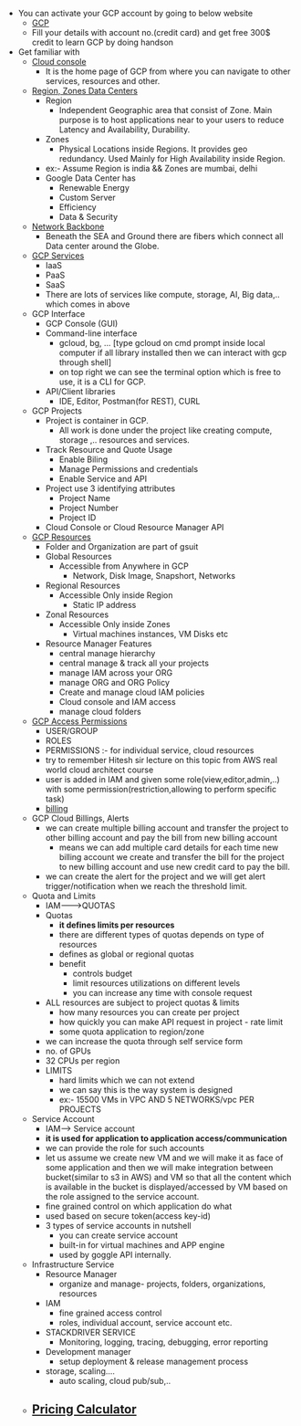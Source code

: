 - You can activate your GCP account by going to below website
    - [GCP](https://cloud.google.com/)
    - Fill your details with account no.(credit card) and get free 300$ credit to learn GCP by doing handson
- Get familiar with
    - [Cloud console](https://console.cloud.google.com/)
        - It is the home page of GCP from where you can navigate to other services, resources and other.
    - [Region, Zones Data Centers](https://cloud.google.com/about/locations)
        - Region
            - Independent Geographic area that consist of Zone. Main purpose is to host applications near to your users to reduce Latency and Availability, Durability.
        - Zones
            - Physical Locations inside Regions. It provides geo redundancy. Used Mainly for High Availability inside Region.
        - ex:- Assume Region is india && Zones are mumbai, delhi
        - Google Data Center has
            - Renewable Energy
            - Custom Server
            - Efficiency
            - Data & Security
    - [Network Backbone](https://cloud.google.com/about/locations#network)
        - Beneath the SEA and Ground there are fibers which connect all Data center around the Globe.
    - [GCP Services](../images/services.jpg)
        - IaaS
        - PaaS
        - SaaS
        - There are lots of services like compute, storage, AI, Big data,.. which comes in above
    - GCP Interface
        - GCP Console (GUI)
        - Command-line interface
            - gcloud, bg, ... [type gcloud on cmd prompt inside local computer if all library installed then we can interact with gcp through shell]
            - on top right we can see the terminal option which is free to use, it is a CLI for GCP.
        - API/Client libraries
            - IDE, Editor, Postman(for REST), CURL
    - GCP Projects
        - Project is container in GCP.
            - All work is done under the project like creating compute, storage ,.. resources and services.
        - Track Resource and Quote Usage
            - Enable Biling
            - Manage Permissions and credentials
            - Enable Service and API
        - Project use 3 identifying attributes
            - Project Name
            - Project Number
            - Project ID
        - Cloud Console or Cloud Resource Manager API
    - [GCP Resources](../images/resources.jpg)
        - Folder and Organization are part of gsuit
        - Global Resources
            - Accessible from Anywhere in GCP 
                - Network, Disk Image, Snapshort, Networks
        - Regional Resources
            - Accessible Only inside Region
                - Static IP address
        - Zonal Resources
            - Accessible Only inside Zones
                - Virtual machines instances, VM Disks etc
        - Resource Manager Features
            - central manage hierarchy
            - central manage & track all your projects
            - manage IAM across your ORG
            - manage ORG and ORG Policy
            - Create and manage cloud IAM policies
            - Cloud console and IAM access
            - manage cloud folders
    - [GCP Access Permissions](../images/iam%20role.jpg)
        - USER/GROUP 
        - ROLES  
        - PERMISSIONS :- for individual service, cloud resources
        - try to remember Hitesh sir lecture on this topic from AWS real world cloud architect course
        - user is added in IAM and given some role(view,editor,admin,..) with some permission(restriction,allowing to perform specific task)
        - [billing](../images/iam%20%20role%20billing.jpg)
    - GCP Cloud Billings, Alerts
        - we can create multiple billing account and transfer the project to other billing account and pay the bill from new billing account 
            - means we can add multiple card details for each time new billing account we create and transfer the bill for the project to new billing account and use new credit card to pay the bill. 
        - we can create the alert for the project and we will get alert trigger/notification when we reach the threshold limit.
    - Quota and Limits
        - IAM--->QUOTAS
        - Quotas
            - **it defines limits per resources**
            - there are different types of quotas depends on type of resources
            - defines as global or regional quotas
            - benefit
                - controls budget
                - limit resources utilizations on different levels
                - you can increase any time with console request
        - ALL resources are subject to project quotas & limits
            - how many resources you can create per project
            - how quickly you can make API request in project - rate limit
            - some quota application to region/zone
        - we can increase the quota through self service form
        - no. of GPUs
        - 32 CPUs per region
        - LIMITS
            - hard limits which we can not extend
            - we can say this is the way system is designed
            - ex:- 15500 VMs in VPC AND 5 NETWORKS/vpc PER PROJECTS
    - Service Account
        - IAM--> Service account
        - **it is used for application to application access/communication**
        - we can provide the role for such accounts
        - let us assume we create new VM and we will make it as face of some application and then we will make integration between bucket(similar to s3 in AWS) and VM so that all the content which is available in the bucket is displayed/accessed by VM based on the role assigned to the service account.
        - fine grained control on which application do what
        - used based on secure token(access key-id)
        - 3 types of service accounts in nutshell
            - you can create service account
            - built-in for virtual machines and APP engine
            - used by goggle API internally.
    - Infrastructure Service
        - Resource Manager
            - organize and manage- projects, folders, organizations, resources
        - IAM
            - fine grained access control
            - roles, individual account, service account etc.
        - STACKDRIVER SERVICE
            - Monitoring, logging, tracing, debugging, error reporting
        - Development manager
            - setup deployment & release management process
        - storage, scaling....
            - auto scaling, cloud pub/sub,..        
    - [Pricing Calculator](https://cloud.google.com/products/calculator)
        - 
